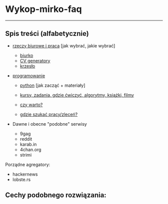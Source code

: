 # Wykop-mirko-faq
-----------------


## Spis treści (alfabetycznie)

- [rzeczy biurowe i praca](biuro/index.md) \[jak wybrać, jakie wybrać\]
  - [biurko](biuro/biurko.md)
  - [CV generatory](biuro/generatory_cv.md)
  - [krzesło](biuro/krzeslo.md)


- [programowanie](prog/index.md)
  - [python](prog/python.md) \[jak zacząć + materiały\]

  - [kursy, zadania, gdzie ćwiczyć, algorytmy, książki, filmy](prog/zadania.md)
  - [czy warto?](prog/czy_ma_sens.md#czy_warto)
  - [gdzie szukać pracy/zleceń?](prog/czy_ma_sens.md#gdzie_szukac)



- Dawne i obecne "podobne" serwisy
  - 9gag
  - reddit
  - karab.in
  - 4chan.org
  - strimi

Porządne agregatory:
  - hackernews
  - lobste.rs

Cechy podobnego rozwiązania:
  - 
